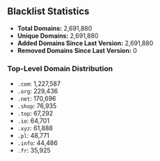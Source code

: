 ## Blacklist Statistics

- **Total Domains:** 2,691,880
- **Unique Domains:** 2,691,880
- **Added Domains Since Last Version:** 2,691,880
- **Removed Domains Since Last Version:** 0

### Top-Level Domain Distribution

-  `.com`: 1,227,587
-  `.org`: 229,436
-  `.net`: 170,696
-  `.shop`: 76,935
-  `.top`: 67,292
-  `.io`: 64,701
-  `.xyz`: 61,888
-  `.pl`: 48,771
-  `.info`: 44,486
-  `.fr`: 35,925
